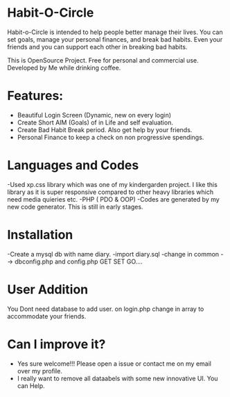 # Habit-O-Circle
Habit-o-Circle is intended to help people better manage their lives. You can set goals, manage your personal finances, and break bad habits. Even your friends and you can support each other in breaking bad habits.

This is OpenSource Project. Free for personal and commercial use. Developed by Me while drinking coffee.

# Features:
- Beautiful Login Screen (Dynamic, new on every login)
- Create Short AIM (Goals) of in Life and self evaluation.
- Create Bad Habit Break period. Also get help by your friends.
- Personal Finance to keep a check on non progressive spendings.


# Languages and Codes
-Used xp.css library which was one of my kindergarden project. I like this library as it is super responsive compared to other heavy libraries which need media quieries etc.
-PHP ( PDO & OOP)
-Codes are generated by my new code generator. This is still in early stages.   


# Installation
-Create a mysql db with name diary.
-import diary.sql
-change in common --> dbconfig.php and config.php
GET SET GO....

# User Addition
You Dont need database to add user. on login.php change in array to accommodate your friends.

# Can I improve it?
- Yes sure welcome!!! Please open a issue or contact me on my email over my profile.
- I really want to remove all dataabels with some new innovative UI. You can Help.
